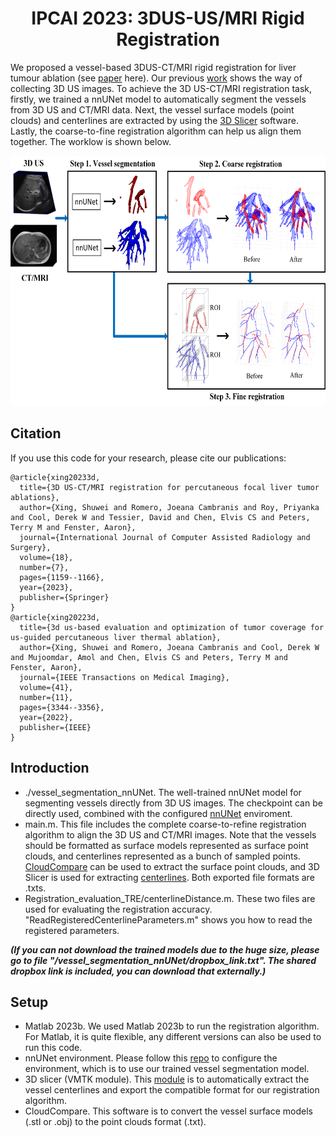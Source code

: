 
<div align="center">
<h1>IPCAI 2023: 3DUS-US/MRI Rigid Registration</h1>
</div>

We proposed a vessel-based 3DUS-CT/MRI rigid registration for liver tumour ablation (see [paper](https://link.springer.com/article/10.1007/s11548-023-02915-0) here). Our previous [work](https://ieeexplore.ieee.org/abstract/document/9800921) shows the way of collecting 3D US images. To achieve the 3D US-CT/MRI registration task, firstly, we trained a nnUNet model to automatically segment the vessels from 3D US and CT/MRI data. Next, the vessel surface models (point clouds) and centerlines are extracted by using the [3D Slicer](https://www.slicer.org/) software. Lastly, the coarse-to-fine registration algorithm can help us align them together. The worklow is shown below.

<p align="center"><img src="1_updated.png" width="700" height="400"> </p>

## Citation
If you use this code for your research, please cite our publications:
```
@article{xing20233d,
  title={3D US-CT/MRI registration for percutaneous focal liver tumor ablations},
  author={Xing, Shuwei and Romero, Joeana Cambranis and Roy, Priyanka and Cool, Derek W and Tessier, David and Chen, Elvis CS and Peters, Terry M and Fenster, Aaron},
  journal={International Journal of Computer Assisted Radiology and Surgery},
  volume={18},
  number={7},
  pages={1159--1166},
  year={2023},
  publisher={Springer}
}
@article{xing20223d,
  title={3d us-based evaluation and optimization of tumor coverage for us-guided percutaneous liver thermal ablation},
  author={Xing, Shuwei and Romero, Joeana Cambranis and Cool, Derek W and Mujoomdar, Amol and Chen, Elvis CS and Peters, Terry M and Fenster, Aaron},
  journal={IEEE Transactions on Medical Imaging},
  volume={41},
  number={11},
  pages={3344--3356},
  year={2022},
  publisher={IEEE}
}
```
## Introduction
- ./vessel_segmentation_nnUNet. The well-trained nnUNet model for segmenting vessels directly from 3D US images. The checkpoint can be directly used, combined with the configured [nnUNet](https://github.com/MIC-DKFZ/nnUNet) enviroment.
- main.m. This file includes the complete coarse-to-refine registration algorithm to align the 3D US and CT/MRI images. Note that the vessels should be formatted as surface models represented as surface point clouds, and centerlines represented as a bunch of sampled points. [CloudCompare](https://www.danielgm.net/cc/) can be used to extract the surface point clouds, and 3D Slicer is used for extracting [centerlines](https://github.com/vmtk/SlicerExtension-VMTK). Both exported file formats are .txts.
- Registration_evaluation_TRE/centerlineDistance.m. These two files are used for evaluating the registration accuracy. "ReadRegisteredCenterlineParameters.m" shows you how to read the registered parameters.

***(If you can not download the trained models due to the huge size, please go to file "/vessel_segmentation_nnUNet/dropbox_link.txt". The shared dropbox link is included, you can download that externally.)***

## Setup
- Matlab 2023b. We used Matlab 2023b to run the registration algorithm. For Matlab, it is quite flexible, any different versions can also be used to run this code.
- nnUNet environment. Please follow this [repo](https://github.com/MIC-DKFZ/nnUNet) to configure the environment, which is to use our trained vessel segmentation model.
- 3D slicer (VMTK module). This [module](https://github.com/vmtk/SlicerExtension-VMTK) is to automatically extract the vessel centerlines and export the compatible format for our registration algorithm.
- CloudCompare. This software is to convert the vessel surface models (.stl or .obj) to the point clouds format (.txt).
 
